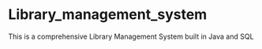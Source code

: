 # Library_management_system
This is a comprehensive Library Management System built in Java and SQL
